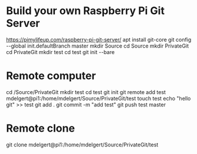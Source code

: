 
# Build your own Raspberry Pi Git Server
https://pimylifeup.com/raspberry-pi-git-server/
apt install git-core
git config --global init.defaultBranch master
mkdir Source
cd Source
mkdir PrivateGit
cd PrivateGit
mkdir test
cd test
git init --bare

# Remote computer
cd /Source/PrivateGit
mkdir test
cd test
git init
git remote add test mdelgert@pi1:/home/mdelgert/Source/PrivateGit/test
touch test
echo "hello git" >> test
git add .
git commit -m "add test"
git push test master

# Remote clone
git clone mdelgert@pi1:/home/mdelgert/Source/PrivateGit/test
